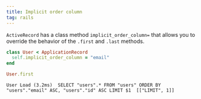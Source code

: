 ```yaml
---
title: Implicit order column
tag: rails
---
```


`ActiveRecord` has a class method `implicit_order_column=` that allows you to override the behavior of the `.first` and `.last` methods.

```ruby
class User < ApplicationRecord
  self.implicit_order_column = "email"
end

User.first
```

```
User Load (3.2ms)  SELECT "users".* FROM "users" ORDER BY "users"."email" ASC, "users"."id" ASC LIMIT $1  [["LIMIT", 1]]
```
